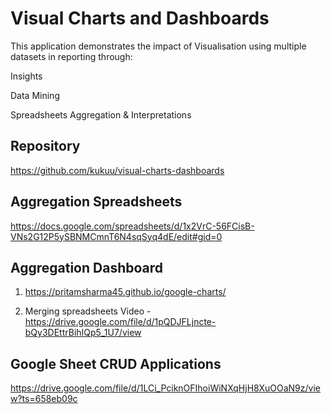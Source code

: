 # Visual Charts and  Dashboards
This application demonstrates the impact of Visualisation using multiple  datasets in reporting through:

Insights

Data Mining

Spreadsheets Aggregation & Interpretations 

## Repository 
https://github.com/kukuu/visual-charts-dashboards

## Aggregation Spreadsheets  
https://docs.google.com/spreadsheets/d/1x2VrC-56FCisB-VNs2G12P5ySBNMCmnT6N4sqSyq4dE/edit#gid=0

## Aggregation Dashboard 

1. https://pritamsharma45.github.io/google-charts/

2. Merging spreadsheets Video - https://drive.google.com/file/d/1pQDJFLjncte-bQy3DEttrBihIQp5_1U7/view

## Google Sheet CRUD Applications 
https://drive.google.com/file/d/1LCi_PciknOFIhoiWiNXqHjH8XuOOaN9z/view?ts=658eb09c 
